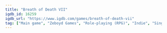 ```yaml
---
title: "Breath of Death VII"
igdb_id: 16259
igdb_url: "https://www.igdb.com/games/breath-of-death-vii"
tag: ["Main game", "Zeboyd Games", "Role-playing (RPG)", "Indie", "Single player", "Bird view / Isometric", "Comedy"]
---
```

